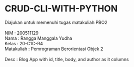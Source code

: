 # CRUD-CLI-WITH-PYTHON<br />
Diajukan untuk memenuhi tugas matakuliah PBO2<br />
<br />
NIM : 200511129<br />
Nama : Rangga Manggala Yudha<br />
Kelas : 20-C1C-R4<br />
Matakuliah : Pemrograman Berorientasi Objek 2<br />
<br />
Desc : Blog App with id, title, body, and author as it columns
